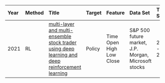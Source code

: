 Year|Method|Title|Target|Feature|Data Set|Time Span|Evaluation|
|:--|:---- |:----|:-----|:------|:-------|:--------|:---------|
2021 |RL |[ multi-layer and multi-ensemble stock trader using deep learning and deep reinforcement learning](https://link.springer.com/content/pdf/10.1007/s10489-020-01839-5.pdf) |Policy |Time Open High Low Close |S&P 500 future market, J.P. Morgan, Microsoft stocks |2012 - 2019 |Accuracy Cover. MDD Return RoMaD
